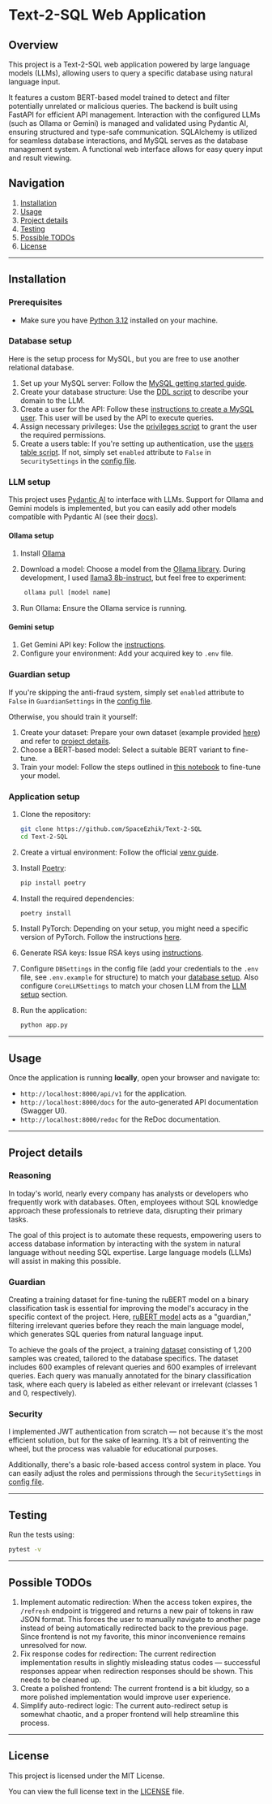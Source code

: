 # Text-2-SQL Web Application

## Overview

This project is a Text-2-SQL web application powered by large language models (LLMs), allowing users to query a specific
database using natural language input.

It features a custom BERT-based model trained to detect and filter potentially unrelated or malicious queries. The
backend is built using FastAPI for efficient API management. Interaction with the configured LLMs (such as Ollama or
Gemini) is managed and validated using Pydantic AI, ensuring structured and type-safe communication. SQLAlchemy is
utilized for seamless database interactions, and MySQL serves as the database management system. A functional web
interface allows for easy query input and result viewing.

## Navigation

1. [Installation](#installation)
2. [Usage](#usage)
3. [Project details](#project-details)
4. [Testing](#testing)
5. [Possible TODOs](#possible-todos)
6. [License](#license)

---

## Installation

### Prerequisites

- Make sure you have [Python 3.12](https://www.python.org/downloads/) installed on your machine.

### Database setup

Here is the setup process for MySQL, but you are free to use another relational database.

1. Set up your MySQL server: Follow
   the [MySQL getting started guide](https://dev.mysql.com/doc/mysql-getting-started/en/).
2. Create your database structure: Use the [DDL script](./sql_generator/creation_commented.sql) to describe your domain
   to the LLM.
3. Create a user for the API: Follow
   these [instructions to create a MySQL user](https://dev.mysql.com/doc/refman/8.4/en/create-user.html). This user will
   be used by the API to execute queries.
4. Assign necessary privileges: Use the [privileges script](./security/privileges.sql) to grant the user the required
   permissions.
5. Create a users table: If you're setting up authentication, use
   the [users table script](./security/users.sql). If not, simply
   set `enabled` attribute to `False` in `SecuritySettings` in the [config file](./config.py).

### LLM setup

This project uses [Pydantic AI](https://ai.pydantic.dev/) to interface with LLMs. Support for Ollama and Gemini models
is implemented, but you can
easily add other models compatible with Pydantic AI (see their [docs](https://ai.pydantic.dev/models/)).

#### Ollama setup

1. Install [Ollama](https://ollama.com/)

2. Download a model: Choose a model from the [Ollama library](https://ollama.com/library). During development, I
   used [llama3 8b-instruct](https://ollama.com/library/llama3:8b-instruct-q4_0), but feel
   free to experiment:
   ```bash
    ollama pull [model name]
    ```
3. Run Ollama: Ensure the Ollama service is running.

#### Gemini setup

1. Get Gemini API key: Follow the [instructions](https://ai.google.dev/gemini-api/docs/api-key).
2. Configure your environment: Add your acquired key to `.env` file.

### Guardian setup

If you're skipping the anti-fraud system, simply set `enabled` attribute to `False`
in `GuardianSettings` in the [config file](./config.py).

Otherwise, you should train it yourself:

1. Create your dataset: Prepare your own dataset (example provided [here](./guardian/dataset.csv)) and refer to [project
   details](#project-details).
2. Choose a BERT-based model: Select a suitable BERT variant to fine-tune.
3. Train your model: Follow the steps outlined in [this notebook](./guardian/bert_tuning.ipynb) to fine-tune your model.

### Application setup

1. Clone the repository:
    ```bash
    git clone https://github.com/SpaceEzhik/Text-2-SQL
    cd Text-2-SQL
    ```

2. Create a virtual environment: Follow the official [venv guide](https://docs.python.org/3/library/venv.html).

3. Install [Poetry](https://python-poetry.org/):
    ```bash
    pip install poetry
    ```

4. Install the required dependencies:
    ```bash
    poetry install
    ```
5. Install PyTorch: Depending on your setup, you might need a specific version of PyTorch. Follow the
   instructions [here](https://pytorch.org/get-started/locally/).
6. Generate RSA keys: Issue RSA keys using [instructions](./security/certs/README.md).

7. Configure `DBSettings` in the config file (add your credentials to the `.env` file, see `.env.example` for
   structure) to match your [database setup](#database-setup). Also configure `CoreLLMSettings` to match your chosen LLM
   from the [LLM setup](#llm-setup) section.
8. Run the application:
    ```bash
    python app.py
    ```

---

## Usage

Once the application is running **locally**, open your browser and navigate to:

- `http://localhost:8000/api/v1` for the application.
- `http://localhost:8000/docs` for the auto-generated API documentation (Swagger UI).
- `http://localhost:8000/redoc` for the ReDoc documentation.

---

## Project details

### Reasoning

In today's world, nearly every company has analysts or developers who frequently work with databases. Often, employees
without SQL knowledge approach these professionals to retrieve data, disrupting their primary tasks.

The goal of this project is to automate these requests, empowering users to access database information by interacting
with the system
in natural language without needing SQL expertise. Large language models (LLMs) will assist in making this
possible.

### Guardian

Creating a training dataset for fine-tuning the ruBERT model on a binary classification task is essential for improving
the model's accuracy in the specific context of the project.
Here, [ruBERT model](https://huggingface.co/DeepPavlov/rubert-base-cased) acts as a "guardian," filtering irrelevant
queries before they reach the main language model, which generates SQL queries from natural language input.

To achieve the goals of the project, a training [dataset](./guardian/dataset.csv) consisting of 1,200 samples was
created, tailored to the database specifics. The dataset includes
600 examples of relevant queries and 600 examples of irrelevant queries. Each query was manually annotated for the
binary classification task, where each query is labeled as either relevant or irrelevant (classes 1 and 0,
respectively).

### Security

I implemented JWT authentication from scratch — not because it's the most efficient solution, but for the sake of
learning. It’s a bit of reinventing the wheel, but the process was valuable for educational purposes.

Additionally, there's a basic role-based access control system in place. You can easily adjust the roles and permissions
through the `SecuritySettings` in [config file](./config.py).


---

## Testing

Run the tests using:

```bash
pytest -v
```

---

## Possible TODOs

1. Implement automatic redirection: When the access token expires, the `/refresh` endpoint is
   triggered and returns a new pair of tokens in raw
   JSON format. This forces the user to manually navigate to another page instead of being automatically redirected back
   to the previous page. Since frontend is not my favorite, this minor inconvenience remains unresolved for now.
2. Fix response codes for redirection: The current redirection implementation results in slightly misleading status
   codes — successful responses appear when redirection responses should be shown. This needs to be cleaned up.
3. Create a polished frontend: The current frontend is a bit kludgy, so a more polished implementation would improve
   user experience.
4. Simplify auto-redirect logic: The current auto-redirect setup is somewhat chaotic, and a proper frontend will help
   streamline this process.

---

## License

This project is licensed under the MIT License.

You can view the full license text in the [LICENSE](./LICENSE) file.



